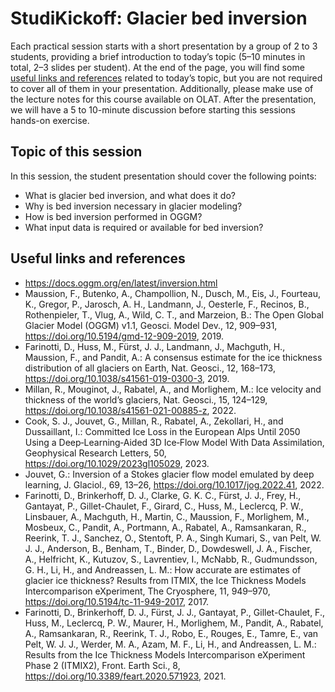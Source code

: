 # StudiKickoff: Glacier bed inversion

Each practical session starts with a short presentation by a group of 2 to 3 students, providing a brief introduction to today’s topic (5–10 minutes in total, 2–3 slides per student). At the end of the page, you will find some [useful links and references](#useful-links-and-references) related to today’s topic, but you are not required to cover all of them in your presentation. Additionally, please make use of the lecture notes for this course available on OLAT. After the presentation, we will have a 5 to 10-minute discussion before starting this sessions hands-on exercise.

## Topic of this session

In this session, the student presentation should cover the following points:
- What is glacier bed inversion, and what does it do?
- Why is bed inversion necessary in glacier modeling?
- How is bed inversion performed in OGGM?
- What input data is required or available for bed inversion?

## Useful links and references

- https://docs.oggm.org/en/latest/inversion.html
- Maussion, F., Butenko, A., Champollion, N., Dusch, M., Eis, J., Fourteau, K., Gregor, P., Jarosch, A. H., Landmann, J., Oesterle, F., Recinos, B., Rothenpieler, T., Vlug, A., Wild, C. T., and Marzeion, B.: The Open Global Glacier Model (OGGM) v1.1, Geosci. Model Dev., 12, 909–931, https://doi.org/10.5194/gmd-12-909-2019, 2019.
- Farinotti, D., Huss, M., Fürst, J. J., Landmann, J., Machguth, H., Maussion, F., and Pandit, A.: A consensus estimate for the ice thickness distribution of all glaciers on Earth, Nat. Geosci., 12, 168–173, https://doi.org/10.1038/s41561-019-0300-3, 2019.
- Millan, R., Mouginot, J., Rabatel, A., and Morlighem, M.: Ice velocity and thickness of the world’s glaciers, Nat. Geosci., 15, 124–129, https://doi.org/10.1038/s41561-021-00885-z, 2022.
- Cook, S. J., Jouvet, G., Millan, R., Rabatel, A., Zekollari, H., and Dussaillant, I.: Committed Ice Loss in the European Alps Until 2050 Using a Deep‐Learning‐Aided 3D Ice‐Flow Model With Data Assimilation, Geophysical Research Letters, 50, https://doi.org/10.1029/2023gl105029, 2023.
- Jouvet, G.: Inversion of a Stokes glacier flow model emulated by deep learning, J. Glaciol., 69, 13–26, https://doi.org/10.1017/jog.2022.41, 2022.
- Farinotti, D., Brinkerhoff, D. J., Clarke, G. K. C., Fürst, J. J., Frey, H., Gantayat, P., Gillet-Chaulet, F., Girard, C., Huss, M., Leclercq, P. W., Linsbauer, A., Machguth, H., Martin, C., Maussion, F., Morlighem, M., Mosbeux, C., Pandit, A., Portmann, A., Rabatel, A., Ramsankaran, R., Reerink, T. J., Sanchez, O., Stentoft, P. A., Singh Kumari, S., van Pelt, W. J. J., Anderson, B., Benham, T., Binder, D., Dowdeswell, J. A., Fischer, A., Helfricht, K., Kutuzov, S., Lavrentiev, I., McNabb, R., Gudmundsson, G. H., Li, H., and Andreassen, L. M.: How accurate are estimates of glacier ice thickness? Results from ITMIX, the Ice Thickness Models Intercomparison eXperiment, The Cryosphere, 11, 949–970, https://doi.org/10.5194/tc-11-949-2017, 2017.
- Farinotti, D., Brinkerhoff, D. J., Fürst, J. J., Gantayat, P., Gillet-Chaulet, F., Huss, M., Leclercq, P. W., Maurer, H., Morlighem, M., Pandit, A., Rabatel, A., Ramsankaran, R., Reerink, T. J., Robo, E., Rouges, E., Tamre, E., van Pelt, W. J. J., Werder, M. A., Azam, M. F., Li, H., and Andreassen, L. M.: Results from the Ice Thickness Models Intercomparison eXperiment Phase 2 (ITMIX2), Front. Earth Sci., 8, https://doi.org/10.3389/feart.2020.571923, 2021.
